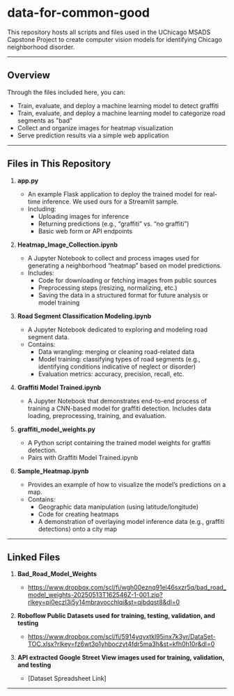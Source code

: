 # data-for-common-good

This repository hosts all scripts and files used in the UChicago MSADS Capstone Project to create computer vision models for identifying Chicago neighborhood disorder.

---

## Overview

Through the files included here, you can:
- Train, evaluate, and deploy a machine learning model to detect graffiti 
- Train, evaluate, and deploy a machine learning model to categorize road segments as "bad" 
- Collect and organize images for heatmap visualization
- Serve prediction results via a simple web application

---

## Files in This Repository

1. **app.py**  
   - An example Flask application to deploy the trained model for real-time inference. We used ours for a Streamlit sample.
   - Including:
     - Uploading images for inference  
     - Returning predictions (e.g., “graffiti” vs. “no graffiti”)  
     - Basic web form or API endpoints  

2. **Heatmap_Image_Collection.ipynb**  
   - A Jupyter Notebook to collect and process images used for generating a neighborhood “heatmap” based on model predictions.
   - Includes:
     - Code for downloading or fetching images from public sources  
     - Preprocessing steps (resizing, normalizing, etc.)  
     - Saving the data in a structured format for future analysis or model training  

3. **Road Segment Classification Modeling.ipynb**  
   - A Jupyter Notebook dedicated to exploring and modeling road segment data.  
   - Contains:
     - Data wrangling: merging or cleaning road-related data  
     - Model training: classifying types of road segments (e.g., identifying conditions indicative of neglect or disorder)  
     - Evaluation metrics: accuracy, precision, recall, etc.  

4. **Graffiti Model Trained.ipynb**  
   - A Jupyter Notebook that demonstrates end-to-end process of training a CNN-based model for graffiti detection. Includes data loading, preprocessing, training, and evaluation.

5. **graffiti_model_weights.py**  
   - A Python script containing the trained model weights for graffiti detection.
   - Pairs with Graffiti Model Trained.ipynb

6. **Sample_Heatmap.ipynb**  
   - Provides an example of how to visualize the model’s predictions on a map.  
   - Contains:
     - Geographic data manipulation (using latitude/longitude)  
     - Code for creating heatmaps   
     - A demonstration of overlaying model inference data (e.g., graffiti detections) onto a city map  

---

## Linked Files 

1. **Bad_Road_Model_Weights**  
   - https://www.dropbox.com/scl/fi/wgh00eznq91el46sxzr5q/bad_road_model_weights-20250513T162546Z-1-001.zip?rlkey=pi0eczl3i5y14mbravocchlqi&st=qjbdqst8&dl=0
  
2. **Roboflow Public Datasets used for training, testing, validation, and testing**  
   - https://www.dropbox.com/scl/fi/5914yqvxtkl95inx7k3yr/DataSet-TOC.xlsx?rlkey=fz6wt3p1yhboczyt4fdr5ma3h&st=kfh0h10r&dl=0
  
3. **API extracted Google Street View images used for training, validation, and testing**
   - [Dataset Spreadsheet Link]
     
---

